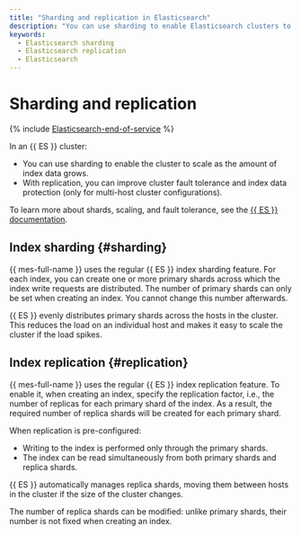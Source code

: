 ```yaml
---
title: "Sharding and replication in Elasticsearch"
description: "You can use sharding to enable Elasticsearch clusters to scale as the amount of index data grows. With replication, you can improve cluster fault tolerance and index data protection."
keywords:
  - Elasticsearch sharding
  - Elasticsearch replication
  - Elasticsearch
---
```


# Sharding and replication

{% include [Elasticsearch-end-of-service](../../_includes/mdb/mes/note-end-of-service.md) %}

In an {{ ES }} cluster:
- You can use sharding to enable the cluster to scale as the amount of index data grows.
- With replication, you can improve cluster fault tolerance and index data protection (only for multi-host cluster configurations).

To learn more about shards, scaling, and fault tolerance, see the [{{ ES }} documentation](https://www.elastic.co/guide/en/elasticsearch/reference/current/scalability.html).

## Index sharding {#sharding}

{{ mes-full-name }} uses the regular {{ ES }} index sharding feature. For each index, you can create one or more primary shards across which the index write requests are distributed. The number of primary shards can only be set when creating an index. You cannot change this number afterwards.

{{ ES }} evenly distributes primary shards across the hosts in the cluster. This reduces the load on an individual host and makes it easy to scale the cluster if the load spikes.

## Index replication {#replication}

{{ mes-full-name }} uses the regular {{ ES }} index replication feature. To enable it, when creating an index, specify the replication factor, i.e., the number of replicas for each primary shard of the index. As a result, the required number of replica shards will be created for each primary shard.

When replication is pre-configured:
- Writing to the index is performed only through the primary shards.
- The index can be read simultaneously from both primary shards and replica shards.

{{ ES }} automatically manages replica shards, moving them between hosts in the cluster if the size of the cluster changes.

The number of replica shards can be modified: unlike primary shards, their number is not fixed when creating an index.